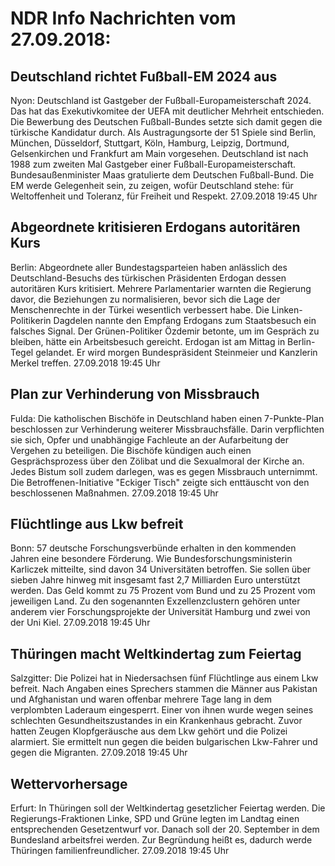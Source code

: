 # NDR Info Nachrichten vom 27.09.2018:


## Deutschland richtet Fußball-EM 2024 aus
Nyon: Deutschland ist Gastgeber der Fußball-Europameisterschaft 2024. Das hat das Exekutivkomitee der UEFA mit deutlicher Mehrheit entschieden. Die Bewerbung des Deutschen Fußball-Bundes setzte sich damit gegen die türkische Kandidatur durch. Als Austragungsorte der 51 Spiele sind Berlin, München, Düsseldorf, Stuttgart, Köln, Hamburg, Leipzig, Dortmund, Gelsenkirchen und Frankfurt am Main vorgesehen. Deutschland ist nach 1988 zum zweiten Mal Gastgeber einer Fußball-Europameisterschaft. Bundesaußenminister Maas gratulierte dem Deutschen Fußball-Bund. Die EM werde Gelegenheit sein, zu zeigen, wofür Deutschland stehe: für Weltoffenheit und Toleranz, für Freiheit und Respekt. 27.09.2018 19:45 Uhr 

## Abgeordnete kritisieren Erdogans autoritären Kurs
Berlin: 	Abgeordnete aller Bundestagsparteien haben anlässlich des Deutschland-Besuchs des türkischen Präsidenten Erdogan dessen autoritären Kurs kritisiert. Mehrere Parlamentarier warnten die Regierung davor, die Beziehungen zu normalisieren, bevor sich die Lage der Menschenrechte in der Türkei wesentlich verbessert habe. Die Linken-Politikerin Dagdelen nannte den Empfang Erdogans zum Staatsbesuch ein falsches Signal. Der Grünen-Politiker Özdemir betonte, um im Gespräch zu bleiben, hätte ein Arbeitsbesuch gereicht. Erdogan ist am Mittag in Berlin-Tegel gelandet. Er wird morgen Bundespräsident Steinmeier und Kanzlerin Merkel treffen. 27.09.2018 19:45 Uhr 

## Plan zur Verhinderung von Missbrauch
Fulda:	Die katholischen Bischöfe in Deutschland haben einen 7-Punkte-Plan beschlossen zur Verhinderung weiterer Missbrauchsfälle. Darin verpflichten sie sich, Opfer und unabhängige Fachleute an der Aufarbeitung der Vergehen zu beteiligen. Die Bischöfe kündigen auch einen Gesprächsprozess über den Zölibat und die Sexualmoral der Kirche an. Jedes Bistum soll zudem darlegen, was es gegen Missbrauch unternimmt. Die Betroffenen-Initiative "Eckiger Tisch" zeigte sich enttäuscht von den beschlossenen Maßnahmen. 27.09.2018 19:45 Uhr 

## Flüchtlinge aus Lkw befreit
Bonn:     57 deutsche Forschungsverbünde erhalten in den kommenden Jahren eine besondere Förderung. Wie Bundesforschungsministerin Karliczek mitteilte, sind davon 34 Universitäten betroffen. Sie sollen über sieben Jahre hinweg mit insgesamt fast 2,7 Milliarden Euro unterstützt werden. Das Geld kommt zu 75 Prozent vom Bund und zu 25 Prozent vom jeweiligen Land. Zu den sogenannten Exzellenzclustern gehören unter anderem vier Forschungsprojekte der Universität Hamburg und zwei von der Uni Kiel. 27.09.2018 19:45 Uhr 

## Thüringen macht Weltkindertag zum Feiertag
Salzgitter: Die Polizei hat in Niedersachsen fünf Flüchtlinge aus einem Lkw befreit. Nach Angaben eines Sprechers stammen die Männer aus Pakistan und Afghanistan und waren offenbar mehrere Tage lang in dem verplombten Laderaum eingesperrt. Einer von ihnen wurde wegen seines schlechten Gesundheitszustandes in ein Krankenhaus gebracht. Zuvor hatten Zeugen Klopfgeräusche aus dem Lkw gehört und die Polizei alarmiert. Sie ermittelt nun gegen die beiden bulgarischen Lkw-Fahrer und gegen die Migranten. 27.09.2018 19:45 Uhr 

## Wettervorhersage
Erfurt: In Thüringen soll der Weltkindertag gesetzlicher Feiertag werden. Die Regierungs-Fraktionen Linke, SPD und Grüne legten im Landtag einen entsprechenden Gesetzentwurf vor. Danach soll der 20. September in dem Bundesland arbeitsfrei werden. Zur Begründung heißt es, dadurch werde Thüringen familienfreundlicher. 27.09.2018 19:45 Uhr 
